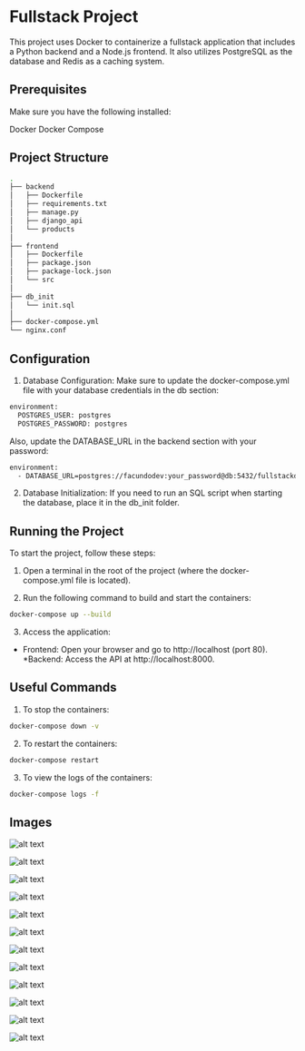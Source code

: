 # Fullstack Project

This project uses Docker to containerize a fullstack application that includes a Python backend and a Node.js frontend. It also utilizes PostgreSQL as the database and Redis as a caching system.

## Prerequisites

Make sure you have the following installed:

Docker
Docker Compose

## Project Structure

```sh
.
├── backend
│   ├── Dockerfile
│   ├── requirements.txt
│   ├── manage.py
│   ├── django_api
│   └── products
│
├── frontend
│   ├── Dockerfile
│   ├── package.json
│   ├── package-lock.json
│   └── src
│
├── db_init
│   └── init.sql
│
├── docker-compose.yml
└── nginx.conf

```
## Configuration

1. Database Configuration: Make sure to update the docker-compose.yml file with your database credentials in the db section:

```bash
environment:
  POSTGRES_USER: postgres
  POSTGRES_PASSWORD: postgres

```

Also, update the DATABASE_URL in the backend section with your password:

```bash
environment:
  - DATABASE_URL=postgres://facundodev:your_password@db:5432/fullstackdb
```

2. Database Initialization: If you need to run an SQL script when starting the database, place it in the db_init folder.

## Running the Project
To start the project, follow these steps:

1. Open a terminal in the root of the project (where the docker-compose.yml file is located).

2. Run the following command to build and start the containers:

```bash
docker-compose up --build
```
3. Access the application:

* Frontend: Open your browser and go to http://localhost (port 80).
*Backend: Access the API at http://localhost:8000.

## Useful Commands

1. To stop the containers:

```bash
docker-compose down -v
```
2. To restart the containers:

```bash
docker-compose restart
```

3. To view the logs of the containers:

```bash
docker-compose logs -f
```

## Images

![alt text](<images/image1.png>)

![alt text](<images/image1.png>)

![alt text](<images/image1.png>)

![alt text](<images/image2.png>)

![alt text](<images/image3.png>)

![alt text](<images/image4.png>)

![alt text](<images/image5.png>)

![alt text](<images/image6.png>)

![alt text](<images/image7.png>)

![alt text](<images/image8.png>)

![alt text](<images/image9.png>)

![alt text](<images/image10.png>)
